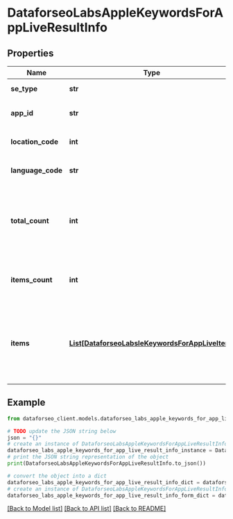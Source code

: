 # DataforseoLabsAppleKeywordsForAppLiveResultInfo


## Properties

Name | Type | Description | Notes
------------ | ------------- | ------------- | -------------
**se_type** | **str** | search engine type | [optional] 
**app_id** | **str** | id of the app in a POST array | [optional] 
**location_code** | **int** | location code in a POST array | [optional] 
**language_code** | **str** | language code in a POST array | [optional] 
**total_count** | **int** | total amount of results in our database relevant to your request | [optional] 
**items_count** | **int** | the number of results returned in the items array | [optional] 
**items** | [**List[DataforseoLabsleKeywordsForAppLiveItem]**](DataforseoLabsleKeywordsForAppLiveItem.md) | contains data related to the ranking keywords for the app specified in the app_id field | [optional] 

## Example

```python
from dataforseo_client.models.dataforseo_labs_apple_keywords_for_app_live_result_info import DataforseoLabsAppleKeywordsForAppLiveResultInfo

# TODO update the JSON string below
json = "{}"
# create an instance of DataforseoLabsAppleKeywordsForAppLiveResultInfo from a JSON string
dataforseo_labs_apple_keywords_for_app_live_result_info_instance = DataforseoLabsAppleKeywordsForAppLiveResultInfo.from_json(json)
# print the JSON string representation of the object
print(DataforseoLabsAppleKeywordsForAppLiveResultInfo.to_json())

# convert the object into a dict
dataforseo_labs_apple_keywords_for_app_live_result_info_dict = dataforseo_labs_apple_keywords_for_app_live_result_info_instance.to_dict()
# create an instance of DataforseoLabsAppleKeywordsForAppLiveResultInfo from a dict
dataforseo_labs_apple_keywords_for_app_live_result_info_form_dict = dataforseo_labs_apple_keywords_for_app_live_result_info.from_dict(dataforseo_labs_apple_keywords_for_app_live_result_info_dict)
```
[[Back to Model list]](../README.md#documentation-for-models) [[Back to API list]](../README.md#documentation-for-api-endpoints) [[Back to README]](../README.md)


